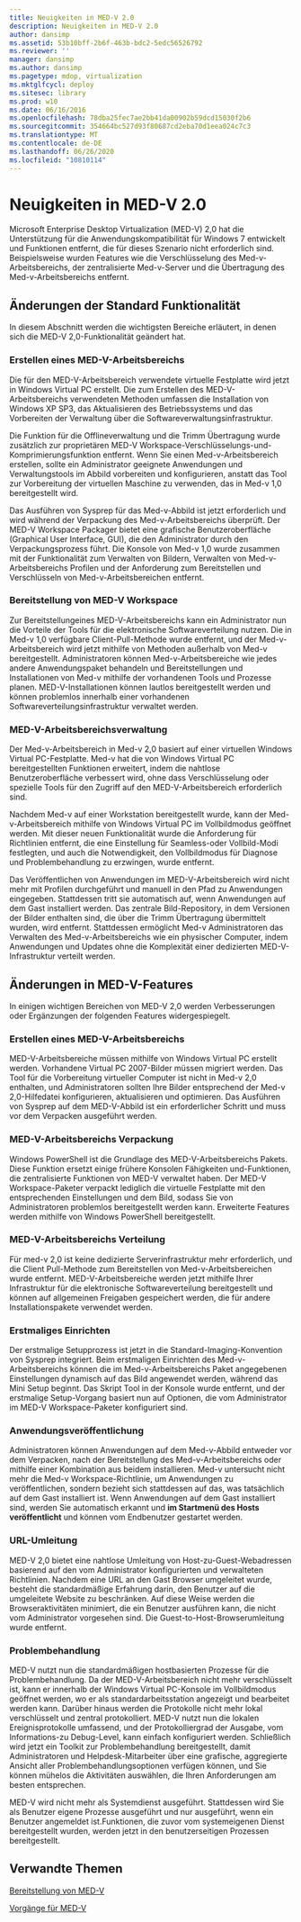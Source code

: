```yaml
---
title: Neuigkeiten in MED-V 2.0
description: Neuigkeiten in MED-V 2.0
author: dansimp
ms.assetid: 53b10bff-2b6f-463b-bdc2-5edc56526792
ms.reviewer: ''
manager: dansimp
ms.author: dansimp
ms.pagetype: mdop, virtualization
ms.mktglfcycl: deploy
ms.sitesec: library
ms.prod: w10
ms.date: 06/16/2016
ms.openlocfilehash: 78dba25fec7ae2bb41da00902b59dcd15030f2b6
ms.sourcegitcommit: 354664bc527d93f80687cd2eba70d1eea024c7c3
ms.translationtype: MT
ms.contentlocale: de-DE
ms.lasthandoff: 06/26/2020
ms.locfileid: "10810114"
---
```

# Neuigkeiten in MED-V 2.0


Microsoft Enterprise Desktop Virtualization (MED-V) 2,0 hat die Unterstützung für die Anwendungskompatibilität für Windows 7 entwickelt und Funktionen entfernt, die für dieses Szenario nicht erforderlich sind. Beispielsweise wurden Features wie die Verschlüsselung des Med-v-Arbeitsbereichs, der zentralisierte Med-v-Server und die Übertragung des Med-v-Arbeitsbereichs entfernt.

## Änderungen der Standard Funktionalität


In diesem Abschnitt werden die wichtigsten Bereiche erläutert, in denen sich die MED-V 2,0-Funktionalität geändert hat.

### Erstellen eines MED-V-Arbeitsbereichs

Die für den MED-V-Arbeitsbereich verwendete virtuelle Festplatte wird jetzt in Windows Virtual PC erstellt. Die zum Erstellen des MED-V-Arbeitsbereichs verwendeten Methoden umfassen die Installation von Windows XP SP3, das Aktualisieren des Betriebssystems und das Vorbereiten der Verwaltung über die Softwareverwaltungsinfrastruktur.

Die Funktion für die Offlineverwaltung und die Trimm Übertragung wurde zusätzlich zur proprietären MED-V Workspace-Verschlüsselungs-und-Komprimierungsfunktion entfernt. Wenn Sie einen Med-v-Arbeitsbereich erstellen, sollte ein Administrator geeignete Anwendungen und Verwaltungstools im Abbild vorbereiten und konfigurieren, anstatt das Tool zur Vorbereitung der virtuellen Maschine zu verwenden, das in Med-v 1,0 bereitgestellt wird.

Das Ausführen von Sysprep für das Med-v-Abbild ist jetzt erforderlich und wird während der Verpackung des Med-v-Arbeitsbereichs überprüft. Der MED-V Workspace Packager bietet eine grafische Benutzeroberfläche (Graphical User Interface, GUI), die den Administrator durch den Verpackungsprozess führt. Die Konsole von Med-v 1,0 wurde zusammen mit der Funktionalität zum Verwalten von Bildern, Verwalten von Med-v-Arbeitsbereichs Profilen und der Anforderung zum Bereitstellen und Verschlüsseln von Med-v-Arbeitsbereichen entfernt.

### Bereitstellung von MED-V Workspace

Zur Bereitstellungeines MED-V-Arbeitsbereichs kann ein Administrator nun die Vorteile der Tools für die elektronische Softwareverteilung nutzen. Die in Med-v 1,0 verfügbare Client-Pull-Methode wurde entfernt, und der Med-v-Arbeitsbereich wird jetzt mithilfe von Methoden außerhalb von Med-v bereitgestellt. Administratoren können Med-v-Arbeitsbereiche wie jedes andere Anwendungspaket behandeln und Bereitstellungen und Installationen von Med-v mithilfe der vorhandenen Tools und Prozesse planen. MED-V-Installationen können lautlos bereitgestellt werden und können problemlos innerhalb einer vorhandenen Softwareverteilungsinfrastruktur verwaltet werden.

### MED-V-Arbeitsbereichsverwaltung

Der Med-v-Arbeitsbereich in Med-v 2,0 basiert auf einer virtuellen Windows Virtual PC-Festplatte. Med-v hat die von Windows Virtual PC bereitgestellten Funktionen erweitert, indem die nahtlose Benutzeroberfläche verbessert wird, ohne dass Verschlüsselung oder spezielle Tools für den Zugriff auf den MED-V-Arbeitsbereich erforderlich sind.

Nachdem Med-v auf einer Workstation bereitgestellt wurde, kann der Med-v-Arbeitsbereich mithilfe von Windows Virtual PC im Vollbildmodus geöffnet werden. Mit dieser neuen Funktionalität wurde die Anforderung für Richtlinien entfernt, die eine Einstellung für Seamless-oder Vollbild-Modi festlegten, und auch die Notwendigkeit, den Vollbildmodus für Diagnose und Problembehandlung zu erzwingen, wurde entfernt.

Das Veröffentlichen von Anwendungen im MED-V-Arbeitsbereich wird nicht mehr mit Profilen durchgeführt und manuell in den Pfad zu Anwendungen eingegeben. Stattdessen tritt sie automatisch auf, wenn Anwendungen auf dem Gast installiert werden. Das zentrale Bild-Repository, in dem Versionen der Bilder enthalten sind, die über die Trimm Übertragung übermittelt wurden, wird entfernt. Stattdessen ermöglicht Med-v Administratoren das Verwalten des Med-v-Arbeitsbereichs wie ein physischer Computer, indem Anwendungen und Updates ohne die Komplexität einer dedizierten MED-V-Infrastruktur verteilt werden.

## Änderungen in MED-V-Features


In einigen wichtigen Bereichen von MED-V 2,0 werden Verbesserungen oder Ergänzungen der folgenden Features widergespiegelt.

### Erstellen eines MED-V-Arbeitsbereichs

MED-V-Arbeitsbereiche müssen mithilfe von Windows Virtual PC erstellt werden. Vorhandene Virtual PC 2007-Bilder müssen migriert werden. Das Tool für die Vorbereitung virtueller Computer ist nicht in Med-v 2,0 enthalten, und Administratoren sollten Ihre Bilder entsprechend der Med-v 2,0-Hilfedatei konfigurieren, aktualisieren und optimieren. Das Ausführen von Sysprep auf dem MED-V-Abbild ist ein erforderlicher Schritt und muss vor dem Verpacken ausgeführt werden.

### MED-V-Arbeitsbereichs Verpackung

Windows PowerShell ist die Grundlage des MED-V-Arbeitsbereichs Pakets. Diese Funktion ersetzt einige frühere Konsolen Fähigkeiten und-Funktionen, die zentralisierte Funktionen von MED-V verwaltet haben. Der MED-V Workspace-Paketer verpackt lediglich die virtuelle Festplatte mit den entsprechenden Einstellungen und dem Bild, sodass Sie von Administratoren problemlos bereitgestellt werden kann. Erweiterte Features werden mithilfe von Windows PowerShell bereitgestellt.

### MED-V-Arbeitsbereichs Verteilung

Für med-v 2,0 ist keine dedizierte Serverinfrastruktur mehr erforderlich, und die Client Pull-Methode zum Bereitstellen von Med-v-Arbeitsbereichen wurde entfernt. MED-V-Arbeitsbereiche werden jetzt mithilfe Ihrer Infrastruktur für die elektronische Softwareverteilung bereitgestellt und können auf allgemeinen Freigaben gespeichert werden, die für andere Installationspakete verwendet werden.

### Erstmaliges Einrichten

Der erstmalige Setupprozess ist jetzt in die Standard-Imaging-Konvention von Sysprep integriert. Beim erstmaligen Einrichten des Med-v-Arbeitsbereichs können die im Med-v-Arbeitsbereichs Paket angegebenen Einstellungen dynamisch auf das Bild angewendet werden, während das Mini Setup beginnt. Das Skript Tool in der Konsole wurde entfernt, und der erstmalige Setup-Vorgang basiert nun auf Optionen, die vom Administrator im MED-V Workspace-Paketer konfiguriert sind.

### Anwendungsveröffentlichung

Administratoren können Anwendungen auf dem Med-v-Abbild entweder vor dem Verpacken, nach der Bereitstellung des Med-v-Arbeitsbereichs oder mithilfe einer Kombination aus beidem installieren. Med-v untersucht nicht mehr die Med-v Workspace-Richtlinie, um Anwendungen zu veröffentlichen, sondern bezieht sich stattdessen auf das, was tatsächlich auf dem Gast installiert ist. Wenn Anwendungen auf dem Gast installiert sind, werden Sie automatisch erkannt und **im Startmenü des Hosts veröffentlicht** und können vom Endbenutzer gestartet werden.

### URL-Umleitung

MED-V 2,0 bietet eine nahtlose Umleitung von Host-zu-Guest-Webadressen basierend auf den vom Administrator konfigurierten und verwalteten Richtlinien. Nachdem eine URL an den Gast Browser umgeleitet wurde, besteht die standardmäßige Erfahrung darin, den Benutzer auf die umgeleitete Website zu beschränken. Auf diese Weise werden die Browseraktivitäten minimiert, die ein Benutzer ausführen kann, die nicht vom Administrator vorgesehen sind. Die Guest-to-Host-Browserumleitung wurde entfernt.

### Problembehandlung

MED-V nutzt nun die standardmäßigen hostbasierten Prozesse für die Problembehandlung. Da der MED-V-Arbeitsbereich nicht mehr verschlüsselt ist, kann er innerhalb der Windows Virtual PC-Konsole im Vollbildmodus geöffnet werden, wo er als standardarbeitsstation angezeigt und bearbeitet werden kann. Darüber hinaus werden die Protokolle nicht mehr lokal verschlüsselt und zentral protokolliert. MED-V nutzt nun die lokalen Ereignisprotokolle umfassend, und der Protokolliergrad der Ausgabe, vom Informations-zu Debug-Level, kann einfach konfiguriert werden. Schließlich wird jetzt ein Toolkit zur Problembehandlung bereitgestellt, damit Administratoren und Helpdesk-Mitarbeiter über eine grafische, aggregierte Ansicht aller Problembehandlungsoptionen verfügen können, und Sie können mühelos die Aktivitäten auswählen, die Ihren Anforderungen am besten entsprechen.

MED-V wird nicht mehr als Systemdienst ausgeführt. Stattdessen wird Sie als Benutzer eigene Prozesse ausgeführt und nur ausgeführt, wenn ein Benutzer angemeldet ist.Funktionen, die zuvor vom systemeigenen Dienst bereitgestellt wurden, werden jetzt in den benutzerseitigen Prozessen bereitgestellt.

## Verwandte Themen


[Bereitstellung von MED-V](deployment-of-med-v.md)

[Vorgänge für MED-V](operations-for-med-v.md)

 

 





